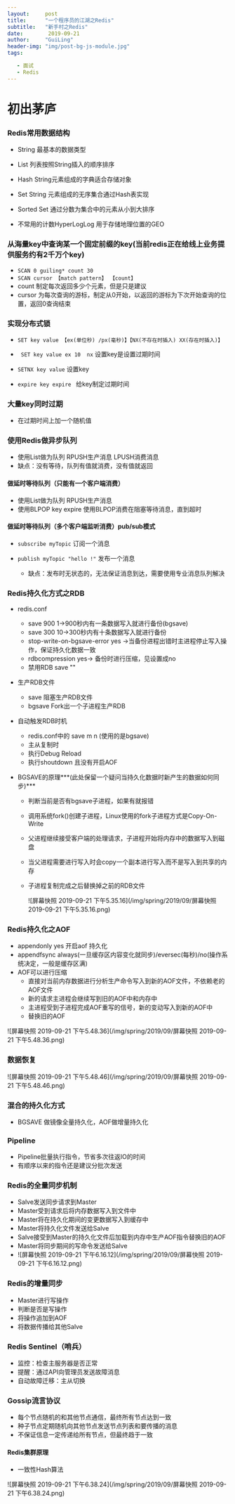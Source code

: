 ```yaml
---
layout:     post
title:      "一个程序员的江湖之Redis"
subtitle:   "新手村之Redis"
date:        2019-09-21
author:     "GuiLing"
header-img: "img/post-bg-js-module.jpg"
tags:

   - 面试
   - Redis
---
```

# 初出茅庐

### Redis常用数据结构

- String 最基本的数据类型
- List 列表按照String插入的顺序排序

- Hash  String元素组成的字典适合存储对象
- Set String 元素组成的无序集合通过Hash表实现
- Sorted Set 通过分数为集合中的元素从小到大排序 
- 不常用的计数HyperLogLog 用于存储地理位置的GEO

### 从海量key中查询某一个固定前缀的key(当前redis正在给线上业务提供服务约有2千万个key)

- ``` SCAN 0 guiling* count 30 ``` 
- ```SCAN cursor 【match pattern】 【count】```
- count 制定每次返回多少个元素，但是只是建议
- cursor 为每次查询的游标，制定从0开始，以返回的游标为下次开始查询的位置，返回0查询结束

### 实现分布式锁

- ```SET key value 【ex(单位秒) /px(毫秒)】【NX(不存在时插入) XX(存在时插入)】 ``` 

- ``` SET key value ex 10  nx``` 设置key是设置过期时间
- ``` SETNX key value ``` 设置key 
- ``` expire key expire  ``` 给key制定过期时间 

### 大量key同时过期

- 在过期时间上加一个随机值

### 使用Redis做异步队列

- 使用List做为队列 RPUSH生产消息 LPUSH消费消息
- 缺点：没有等待，队列有值就消费，没有值就返回

#### 做延时等待队列（只能有一个客户端消费）

- 使用List做为队列 RPUSH生产消息
- 使用BLPOP key expire 使用BLPOP消费在阻塞等待消息，直到超时

####  做延时等待队列（多个客户端监听消费）pub/sub模式

- ``` subscribe myTopic ``` 订阅一个消息

- ``` publish myTopic "hello !" ``` 发布一个消息

  -  缺点：发布时无状态的，无法保证消息到达，需要使用专业消息队列解决

  

### Redis持久化方式之RDB

- redis.conf
  - save 900 1->900秒内有一条数据写入就进行备份(bgsave)
  - save 300 10->300秒内有十条数据写入就进行备份
  - stop-write-on-bgsave-error yes  ->当备份进程出错时主进程停止写入操作，保证持久化数据一致
  - rdbcompression yes-> 备份时进行压缩，见设置成no
  - 禁用RDB    save ""

- 生产RDB文件
  - save 阻塞生产RDB文件
  - bgsave Fork出一个子进程生产RDB

- 自动触发RDB时机
  - redis.conf中的 save m n (使用的是bgsave)
  - 主从复制时
  - 执行Debug Reload
  - 执行shoutdown 且没有开启AOF

- BGSAVE的原理***(此处保留一个疑问当持久化数据时新产生的数据如何同步)***

  - 判断当前是否有bgsave子进程，如果有就报错

  - 调用系统fork()创建子进程，Linux使用的fork子进程方式是Copy-On-Write

  - 父进程继续接受客户端的处理请求，子进程开始将内存中的数据写入到磁盘

  - 当父进程需要进行写入时会copy一个副本进行写入而不是写入到共享的内存

  - 子进程复制完成之后替换掉之前的RDB文件

    ![屏幕快照 2019-09-21 下午5.35.16](/img/spring/2019/09/屏幕快照 2019-09-21 下午5.35.16.png)

### Redis持久化之AOF

- appendonly yes 开启aof 持久化
- appendfsync   always(一旦缓存区内容变化就同步)/eversec(每秒)/no(操作系统决定，一般是缓存区满)
- AOF可以进行压缩
  - 直接对当前内存数据进行分析生产命令写入到新的AOF文件，不依赖老的AOF文件
  - 新的请求主进程会继续写到旧的AOF中和内存中
  - 主进程受到子进程完成AOF重写的信号，新的变动写入到新的AOF中
  - 替换旧的AOF

![屏幕快照 2019-09-21 下午5.48.36](/img/spring/2019/09/屏幕快照 2019-09-21 下午5.48.36.png)

### 数据恢复

![屏幕快照 2019-09-21 下午5.48.46](/img/spring/2019/09/屏幕快照 2019-09-21 下午5.48.46.png)

### 混合的持久化方式

- BGSAVE 做镜像全量持久化，AOF做增量持久化

### Pipeline 

- Pipeline批量执行指令，节省多次往返IO的时间
- 有顺序以来的指令还是建议分批次发送

### Redis的全量同步机制

- Salve发送同步请求到Master
- Master受到请求后将内存数据写入到文件中
- Master将在持久化期间的变更数据写入到缓存中
- Master将持久化文件发送给Salve
- Salve接受到Master的持久化文件后加载到内存中生产AOF指令替换旧的AOF
- Master将同步期间的写命令发送给Salve
- ![屏幕快照 2019-09-21 下午6.16.12](/img/spring/2019/09/屏幕快照 2019-09-21 下午6.16.12.png)

### Redis的增量同步

- Master进行写操作
- 判断是否是写操作
- 将操作追加到AOF
- 将数据传播给其他Salve

### Redis Sentinel（哨兵）

- 监控：检查主服务器是否正常
- 提醒：通过API向管理员发送故障消息
- 自动故障迁移：主从切换

### Gossip流言协议

- 每个节点随机的和其他节点通信，最终所有节点达到一致
- 种子节点定期随机向其他节点发送节点列表和要传播的消息
- 不保证信息一定传递给所有节点，但最终趋于一致

#### Redis集群原理

- 一致性Hash算法



![屏幕快照 2019-09-21 下午6.38.24](/img/spring/2019/09/屏幕快照 2019-09-21 下午6.38.24.png)